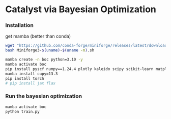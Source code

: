 # Catalyst via Bayesian Optimization


### Installation
get mamba (better than conda)
```bash
wget "https://github.com/conda-forge/miniforge/releases/latest/download/Miniforge3-$(uname)-$(uname -m).sh"
bash Miniforge3-$(uname)-$(uname -m).sh
```

```bash
mamba create -n boc python=3.10 -y
mamba activate boc
pip install pyscf numpy==1.24.4 plotly kaleido scipy scikit-learn matplotlib==3.8.4 seaborn black tqdm joblib einops pandas ipykernel botorch
mamba install cupy=13.3
pip install torch
# pip install jax flax
```

### Run the bayesian optimization
```bash
mamba activate boc
python train.py
```

